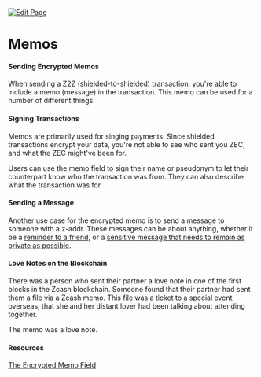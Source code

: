 <a href="https://github.com/henryquincy/zechub/edit/main/site/Using_Zcash/Memos.md" target="_blank">
  <img src="https://img.shields.io/badge/Edit-blue" alt="Edit Page"/>
</a>

# Memos

#### Sending Encrypted Memos

When sending a Z2Z (shielded-to-shielded) transaction, you're able to include a memo (message) in the transaction. This memo can be used for a number of different things.

#### Signing Transactions

Memos are primarily used for singing payments. Since shielded transactions encrypt your data, you're not able to see who sent you ZEC, and what the ZEC might've been for.

Users can use the memo field to sign their name or pseudonym to let their counterpart know who the transaction was from. They can also describe what the transaction was for.

#### Sending a Message

Another use case for the encrypted memo is to send a message to someone with a z-addr. These messages can be about anything, whether it be a [reminder to a friend](https://twitter.com/iansagstette/status/1542142468505870336), or a [sensitive message that needs to remain as private as possible](https://twitter.com/InsideZcash/status/1545800146352578560).

#### Love Notes on the Blockchain

There was a person who sent their partner a love note in one of the first blocks in the Zcash blockchain. Someone found that their partner had sent them a file via a Zcash memo. This file was a ticket to a special event, overseas, that she and her distant lover had been talking about attending together.

The memo was a love note.

#### Resources

[The Encrypted Memo Field](https://electriccoin.co/blog/encrypted-memo-field/)


